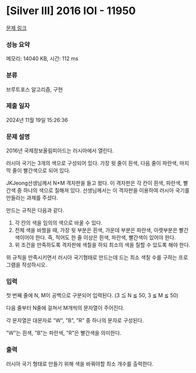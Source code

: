 # [Silver III] 2016 IOI - 11950 

[문제 링크](https://www.acmicpc.net/problem/11950) 

### 성능 요약

메모리: 14040 KB, 시간: 112 ms

### 분류

브루트포스 알고리즘, 구현

### 제출 일자

2024년 11월 19일 15:26:36

### 문제 설명

<p>2016년 국제정보올림피아드는 러시아에서 열린다.</p>

<p>러시아 국기는 3개의 색으로 구성되어 있다. 가장 윗 줄이 흰색, 다음 줄이 파란색, 마지막 줄이 빨간색으로 되어 있다.</p>

<p>JKJeong선생님께서 N*M 격자판을 들고 왔다. 이 격자판은 각 칸이 흰색, 파란색, 빨간색 중 하나의 색으로 칠해져 있다. 선생님께서는 이 격자판을 이용하여 러시아 국기를 만들라는 과제를 주셨다.</p>

<p>만드는 규칙은 다음과 같다.</p>

<ol>
	<li>각 칸의 색을 임의의 색으로 바꿀 수 있다.</li>
	<li>전체 색을 바꿨을 때, 가장 윗 부분은 흰색, 가운데 부분은 파란색, 아랫부분은 빨간색이어야 한다. 즉, 적어도 한 줄 이상은 흰색, 파란색, 빨간색이 있어야 한다.</li>
	<li>위 조건을 만족하도록 격자판에 색칠을 하되 최소의 색을 칠할 수 있도록 해야 한다.</li>
</ol>

<p>위 규칙을 만족시키면서 러시아 국기형태로 만드는데 드는 최소 색칠 수를 구하는 프로그램을 작성하시오.</p>

### 입력 

 <p>첫 번째 줄에 N, M이 공백으로 구분되어 입력된다. (3 ≦ N ≦ 50, 3 ≦ M ≦ 50)</p>

<p>다음 줄부터 N줄에 걸쳐서 M개씩의 문자열이 주어진다.</p>

<p>각 문자열은 대문자로 "W", "B", "R" 중 하나의 문자로 구성된다.</p>

<p>"W"는 흰색, "B"는 파란색, "R"은 빨간색을 의미한다.</p>

### 출력 

 <p>러시아 국기 형태로 만들기 위해 색을 바꿔야할 최소 개수를 출력한다.</p>

